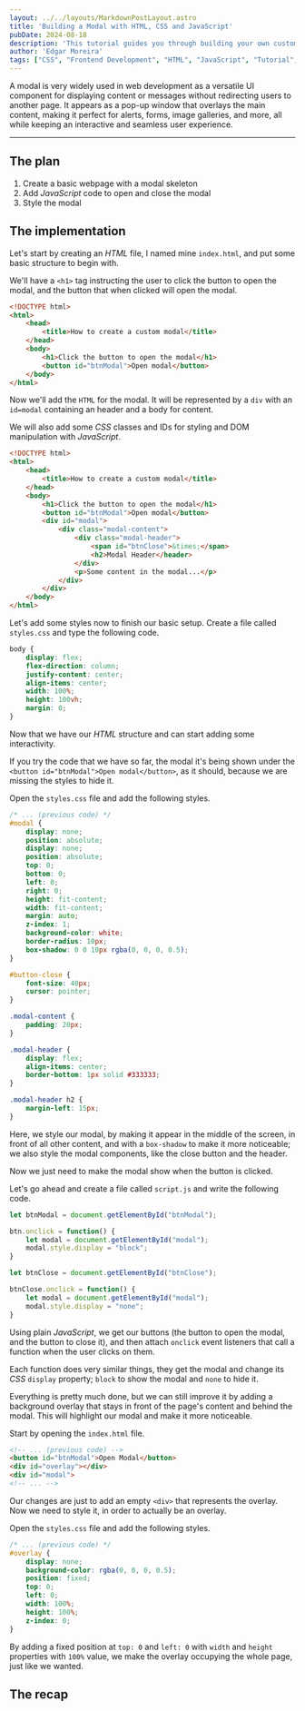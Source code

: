 ```yaml
---
layout: ../../layouts/MarkdownPostLayout.astro
title: 'Building a Modal with HTML, CSS and JavaScript'
pubDate: 2024-08-18
description: 'This tutorial guides you through building your own custom modals, perfect for displaying content, alerts or forms on wny webpage, using HTML, CSS and JavaScript.'
author: 'Edgar Moreira'
tags: ["CSS", "Frontend Development", "HTML", "JavaScript", "Tutorial", "Web Development"]
---
```


A modal is very widely used in web development as a versatile UI component for displaying content or messages without redirecting users to another page. It appears as a pop-up window that overlays the main content, making it perfect for alerts, forms, image galleries, and more, all while keeping an interactive and seamless user experience.

---

## The plan
1. Create a basic webpage with a modal skeleton
2. Add *JavaScript* code to open and close the modal
3. Style the modal

## The implementation
Let's start by creating an *HTML* file, I named mine `index.html`, and put some basic structure to begin with.

We'll have a `<h1>` tag instructing the user to click the button to open the modal, and the button that when clicked will open the modal.

```html title="index.html"
<!DOCTYPE html>
<html>
    <head>
        <title>How to create a custom modal</title>
    </head>
    <body>
        <h1>Click the button to open the modal</h1>
        <button id="btnModal">Open modal</button>
    </body>
</html>
```

Now we'll add the `HTML` for the modal. It will be represented by a `div` with an `id=modal` containing an header and a body for content.

We will also add some *CSS* classes and IDs for styling and DOM manipulation with *JavaScript*.

```html title="index.html" ins={9-17}
<!DOCTYPE html>
<html>
    <head>
        <title>How to create a custom modal</title>
    </head>
    <body>
        <h1>Click the button to open the modal</h1>
        <button id="btnModal">Open modal</button>
        <div id="modal">
            <div class="modal-content">
                <div class="modal-header">
                    <span id="btnClose">&times;</span>
                    <h2>Modal Header</header>
                </div>
                <p>Some content in the modal...</p>
            </div>
        </div>
    </body>
</html>
```

Let's add some styles now to finish our basic setup. Create a file called `styles.css` and type the following code.

```css title="styles.css"
body {
    display: flex;
    flex-direction: column;
    justify-content: center;
    align-items: center;
    width: 100%;
    height: 100vh;
    margin: 0;
}
```

Now that we have our *HTML* structure and can start adding some interactivity.

If you try the code that we have so far, the modal it's being shown under the `<button id="btnModal">Open modal</button>`, as it should, because we are missing the styles to hide it.

Open the `styles.css` file and add the following styles.

```css title="styles.css" ins={2-37}
/* ... (previous code) */
#modal {
    display: none;
    position: absolute;
    display: none;
    position: absolute;
    top: 0;
    bottom: 0;
    left: 0;
    right: 0;
    height: fit-content;
    width: fit-content;
    margin: auto;
    z-index: 1;
    background-color: white;
    border-radius: 10px;
    box-shadow: 0 0 10px rgba(0, 0, 0, 0.5);
}

#button-close {
    font-size: 40px;
    cursor: pointer;
}

.modal-content {
    padding: 20px;
}

.modal-header {
    display: flex;
    align-items: center;
    border-bottom: 1px solid #333333;
}

.modal-header h2 {
    margin-left: 15px;
}
```

Here, we style our modal, by making it appear in the middle of the screen, in front of all other content, and with a `box-shadow` to make it more noticeable; we also style the modal components, like the close button and the header.

Now we just need to make the modal show when the button is clicked.

Let's go ahead and create a file called `script.js` and write the following code.

```js title="script.js"
let btnModal = document.getElementById("btnModal");

btn.onclick = function() {
    let modal = document.getElementById("modal");
    modal.style.display = "block";
}

let btnClose = document.getElementById("btnClose");

btnClose.onclick = function() {
    let modal = document.getElementById("modal");
    modal.style.display = "none";
}
```

Using plain *JavaScript*, we get our buttons (the button to open the modal, and the button to close it), and then attach `onclick` event listeners that call a function when the user clicks on them.

Each function does very similar things, they get the modal and change its *CSS* `display` property; `block` to show the modal and `none` to hide it.

Everything is pretty much done, but we can still improve it by adding a background overlay that stays in front of the page's content and behind the modal. This will highlight our modal and make it more noticeable.

Start by opening the `index.html` file.

```html title="index.html" ins={3}
<!-- ... (previous code) -->
<button id="btnModal">Open Modal</button>
<div id="overlay"></div>
<div id="modal">
<!-- ... -->
```

Our changes are just to add an empty `<div>` that represents the overlay. Now we need to style it, in order to actually be an overlay.

Open the `styles.css` file and add the following styles.

```css title="styles.css"
/* ... (previous code) */
#overlay {
    display: none;
    background-color: rgba(0, 0, 0, 0.5);
    position: fixed;
    top: 0;
    left: 0;
    width: 100%;
    height: 100%;
    z-index: 0;
}
```

By adding a fixed position at `top: 0` and `left: 0` with `width` and `height` properties with `100%` value, we make the overlay occupying the whole page, just like we wanted.

## The recap